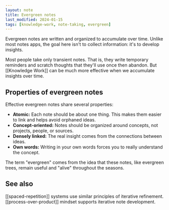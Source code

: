 ```yaml
---
layout: note
title: Evergreen notes
last_modified: 2024-01-15
tags: [knowledge-work, note-taking, evergreen]
---
```


Evergreen notes are written and organized to accumulate over time. Unlike most notes apps, the goal here isn't to collect information: it's to develop insights.

Most people take only transient notes. That is, they write temporary reminders and scratch thoughts that they'll use once then abandon. But [[Knowledge Work]] can be much more effective when we accumulate insights over time.

## Properties of evergreen notes

Effective evergreen notes share several properties:

- **Atomic:** Each note should be about one thing. This makes them easier to link and helps avoid orphaned ideas.
- **Concept-oriented:** Notes should be organized around concepts, not projects, people, or sources.
- **Densely linked:** The real insight comes from the connections between ideas.
- **Own words:** Writing in your own words forces you to really understand the concept.

The term "evergreen" comes from the idea that these notes, like evergreen trees, remain useful and "alive" throughout the seasons.

## See also

[[spaced-repetition]] systems use similar principles of iterative refinement.
[[process-over-product]] mindset supports iterative note development. 